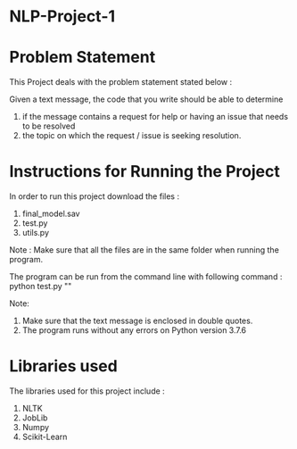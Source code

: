 # NLP-Project-1
# Problem Statement

This Project deals with the problem statement stated below :

Given a text message, the code that you write should be able to determine 
1. if the message contains a request for help or having an issue that needs to be resolved 
2. the topic on which the request / issue is seeking resolution.

# Instructions for Running the Project

In order to run this project download the files :
1. final_model.sav
2. test.py
3. utils.py

Note : Make sure that all the files are in the same folder when running the program.

The program can be run from the command line with following command :
python test.py "<text message>"

Note: 
1. Make sure that the text message is enclosed in double quotes.
2. The program runs without any errors on Python version 3.7.6

# Libraries used
The libraries used for this project include :
1. NLTK
2. JobLib
3. Numpy
4. Scikit-Learn
